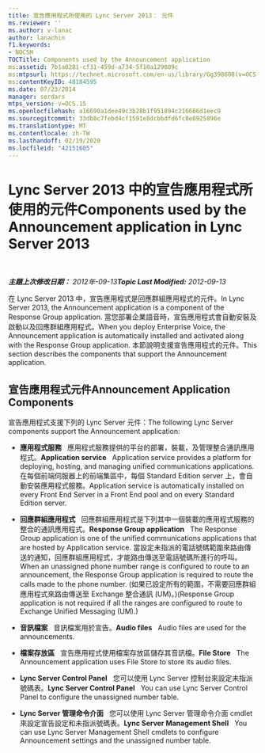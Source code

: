 ```yaml
---
title: 宣告應用程式所使用的 Lync Server 2013： 元件
ms.reviewer: ''
ms.author: v-lanac
author: lanachin
f1.keywords:
- NOCSH
TOCTitle: Components used by the Announcement application
ms:assetid: 7b1a0281-cf31-459d-a734-5f10a129089c
ms:mtpsurl: https://technet.microsoft.com/en-us/library/Gg398608(v=OCS.15)
ms:contentKeyID: 48184595
ms.date: 07/23/2014
manager: serdars
mtps_version: v=OCS.15
ms.openlocfilehash: a16690a1dee49c3b28b1f951894c216666d1eec9
ms.sourcegitcommit: 33db8c7febd4cf1591e8dcbbdfd6fc8e8925896e
ms.translationtype: MT
ms.contentlocale: zh-TW
ms.lasthandoff: 02/19/2020
ms.locfileid: "42151605"
---
```

<div data-xmlns="http://www.w3.org/1999/xhtml">

<div class="topic" data-xmlns="http://www.w3.org/1999/xhtml" data-msxsl="urn:schemas-microsoft-com:xslt" data-cs="http://msdn.microsoft.com/">

<div data-asp="https://msdn2.microsoft.com/asp">

# <a name="components-used-by-the-announcement-application-in-lync-server-2013"></a><span data-ttu-id="f8609-102">Lync Server 2013 中的宣告應用程式所使用的元件</span><span class="sxs-lookup"><span data-stu-id="f8609-102">Components used by the Announcement application in Lync Server 2013</span></span>

</div>

<div id="mainSection">

<div id="mainBody">

<span> </span>

<span data-ttu-id="f8609-103">_**主題上次修改日期：** 2012年-09-13_</span><span class="sxs-lookup"><span data-stu-id="f8609-103">_**Topic Last Modified:** 2012-09-13_</span></span>

<span data-ttu-id="f8609-104">在 Lync Server 2013 中，宣告應用程式是回應群組應用程式的元件。</span><span class="sxs-lookup"><span data-stu-id="f8609-104">In Lync Server 2013, the Announcement application is a component of the Response Group application.</span></span> <span data-ttu-id="f8609-105">當您部署企業語音時，宣告應用程式會自動安裝及啟動以及回應群組應用程式。</span><span class="sxs-lookup"><span data-stu-id="f8609-105">When you deploy Enterprise Voice, the Announcement application is automatically installed and activated along with the Response Group application.</span></span> <span data-ttu-id="f8609-106">本節說明支援宣告應用程式的元件。</span><span class="sxs-lookup"><span data-stu-id="f8609-106">This section describes the components that support the Announcement application.</span></span>

<div>

## <a name="announcement-application-components"></a><span data-ttu-id="f8609-107">宣告應用程式元件</span><span class="sxs-lookup"><span data-stu-id="f8609-107">Announcement Application Components</span></span>

<span data-ttu-id="f8609-108">宣告應用程式支援下列的 Lync Server 元件：</span><span class="sxs-lookup"><span data-stu-id="f8609-108">The following Lync Server components support the Announcement application:</span></span>

  - <span data-ttu-id="f8609-109">**應用程式服務**   應用程式服務提供的平台的部署，裝載，及管理整合通訊應用程式。</span><span class="sxs-lookup"><span data-stu-id="f8609-109">**Application service**   Application service provides a platform for deploying, hosting, and managing unified communications applications.</span></span> <span data-ttu-id="f8609-110">在每個前端伺服器上的前端集區中，每個 Standard Edition server 上，會自動安裝應用程式服務。</span><span class="sxs-lookup"><span data-stu-id="f8609-110">Application service is automatically installed on every Front End Server in a Front End pool and on every Standard Edition server.</span></span>

  - <span data-ttu-id="f8609-111">**回應群組應用程式**   回應群組應用程式是下列其中一個裝載的應用程式服務的整合的通訊應用程式。</span><span class="sxs-lookup"><span data-stu-id="f8609-111">**Response Group application**   The Response Group application is one of the unified communications applications that are hosted by Application service.</span></span> <span data-ttu-id="f8609-112">當設定未指派的電話號碼範圍來路由傳送的通知，回應群組應用程式，才能路由傳送至電話號碼所進行的呼叫。</span><span class="sxs-lookup"><span data-stu-id="f8609-112">When an unassigned phone number range is configured to route to an announcement, the Response Group application is required to route the calls made to the phone number.</span></span> <span data-ttu-id="f8609-113">(如果已設定所有的範圍，不需要回應群組應用程式來路由傳送至 Exchange 整合通訊 (UM)。)</span><span class="sxs-lookup"><span data-stu-id="f8609-113">(Response Group application is not required if all the ranges are configured to route to Exchange Unified Messaging (UM).)</span></span>

  - <span data-ttu-id="f8609-114">**音訊檔案**   音訊檔案用於宣告。</span><span class="sxs-lookup"><span data-stu-id="f8609-114">**Audio files**   Audio files are used for the announcements.</span></span>

  - <span data-ttu-id="f8609-115">**檔案存放區**   宣告應用程式使用檔案存放區儲存其音訊檔。</span><span class="sxs-lookup"><span data-stu-id="f8609-115">**File Store**   The Announcement application uses File Store to store its audio files.</span></span>

  - <span data-ttu-id="f8609-116">**Lync Server Control Panel**   您可以使用 Lync Server 控制台來設定未指派號碼表。</span><span class="sxs-lookup"><span data-stu-id="f8609-116">**Lync Server Control Panel**   You can use Lync Server Control Panel to configure the unassigned number table.</span></span>

  - <span data-ttu-id="f8609-117">**Lync Server 管理命令介面**   您可以使用 Lync Server 管理命令介面 cmdlet 來設定宣告設定和未指派號碼表。</span><span class="sxs-lookup"><span data-stu-id="f8609-117">**Lync Server Management Shell**   You can use Lync Server Management Shell cmdlets to configure Announcement settings and the unassigned number table.</span></span>

</div>

</div>

<span> </span>

</div>

</div>

</div>

